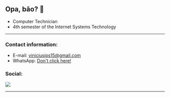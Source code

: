 ## **Opa, bão? 👋**

   - Computer Technician
   - 4th semester of the Internet Systems Technology

<hr>

  ### Contact information:
  
  - E-mail: viniciusjps15@gmail.com
  - WhatsApp: <a href="https://wa.me/5532984589166" target="_blank">Don't click here!</a>

  ### Social:
  
<div>
  <a href="https://www.linkedin.com/in/vinícius-pires-401592214" target="_blank">
    <img src="https://img.shields.io/badge/-LinkedIn-%230077B5?style=for-the-badge&logo=linkedin&logoColor=white" target="_blank">
  </a>   
</div>
 
 <hr>
